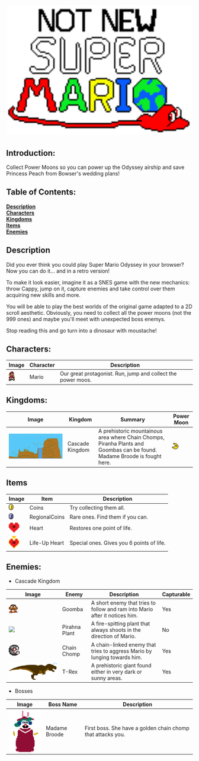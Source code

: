<h1 align=center>
<img src=src/images/Logo.png height=350>
</h1>

## Introduction:

Collect Power Moons so you can power up the Odyssey airship and save Princess Peach from Bowser's wedding plans!

## Table of Contents:

**[Description](#description)**<br>
**[Characters](#characters)**<br>
**[Kingdoms](#kingdoms)**<br>
**[Items](#items)**<br>
**[Enemies](#enemies)**<br>

## Description

Did you ever think you could play Super Mario Odyssey in your browser? Now you can do it... and in a retro version!

To make it look easier, imagine it as a SNES game with the new mechanics: throw Cappy, jump on it, capture enemies and take control over them acquiring new skills and more.

You will be able to play the best worlds of the original game adapted to a 2D scroll aesthetic. Obviously, you need to collect all the power moons (not the 999 ones) and maybe you'll meet with unexpected boss enemys.

Stop reading this and go turn into a dinosaur with moustache!

## Characters:

|Image|Character|Description|
|-----|---------|-----------|
|<img src=src/readme/Mario.png>|Mario|Our great protagonist. Run, jump and collect the power moos.|

## Kingdoms:

|Image|Kingdom|Summary|Power Moon|
|-----|-------|-------|----------|
|<img src=src/readme/CascadeKingdom.png>|Cascade Kingdom|A prehistoric mountainous area where Chain Chomps, Piranha Plants and Goombas can be found. Madame Broode is fought here.|<img src=src/readme/Energiluna.png>|

## Items

|Image|Item|Description|
|-----|----|-----------|
|<img src=src/readme/Moneda.png>|Coins|Try collecting them all.|
|<img src=src/readme/SuperMoneda.png>|RegionalCoins|Rare ones. Find them if you can.|
|<img src=src/readme/Corazon.png>|Heart|Restores one point of life.|
|<img src=src/readme/SuperCorazon.png>|Life-Up Heart|Special ones. Gives you 6 points of life.|

## Enemies:

* Cascade Kingdom

|Image|Enemy|Description|Capturable|
|-----|-----|-----------|----------|
|<img src=src/readme/Goomba.png>|Goomba|A short enemy that tries to follow and ram into Mario after it notices him.|Yes|
|<img src=src/readme/PlantaPiraña.png>|Pirahna Plant|A fire-spitting plant that always shoots in the direction of Mario.|No|
|<img src=src/readme/Chomp.png>|Chain Chomp|A chain-linked enemy that tries to aggress Mario by lunging towards him.|Yes|
|<img src=src/readme/T-Rex.png>|T-Rex|A prehistoric giant found either in very dark or sunny areas.|Yes|

* Bosses

|Image|Boss Name|Description|
|-----|---------|-----------|
|<img src=src/readme/MadameBroode.png>|Madame Broode|First boss. She have a golden chain chomp that attacks you.|